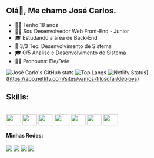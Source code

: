 ## Olá👋, Me chamo José Carlos.
- 👦🏽 Tenho 18 anos
- 🧑‍💻 Sou Desenvolvedor Web Front-End - Junior
- 🎓 Estudando a área de Back-End
- 📔 3/3 Tec. Desenvolvimento de Sistema
- 🎓 0/5 Analise e Desenvolvimento de Sistema
- 🙋🏽 Pronouns: Ele/Dele

![José Carlo's GitHub stats](https://github-readme-stats.vercel.app/api?username=josecarlos006&show_icons=true&theme=dracula)
![Top Langs](https://github-readme-stats.vercel.app/api/top-langs/?username=josecarlos006&layout=compact&theme=dracula)
![Netlify Status](https://api.netlify.com/api/v1/badges/35a40b52-038e-4388-8053-0b9a17228e27/deploy-status)](https://app.netlify.com/sites/vamos-filosofar/deploys)


## Skills:
<div style="display: inline-block"><br>
   <img align="center" height="30" width="40" src="[https://devicons.dev.br/icons?icon=AndroidStudio&theme=dark](https://devicons.dev.br/icons?icon=CSS&theme=dark)"/>
   <img align="center" height="30" width="40" src=""/>
   <img align="center" height="30" width="40" src=""/>
   <img align="center" height="30" width="40" src=""/>
   <img align="center" height="30" width="40" src=""/>
   <img align="center" height="30" width="40" src=""/>
   <img align="center" height="30" width="40" src=""/>
</div>


#### Minhas Redes:

<a href="https://www.linkedin.com/in/jos%C3%A9-carlos-5b5893272/">
   <img src="https://img.shields.io/badge/LinkedIn-0077B5?style=for-the-badge&logo=linkedin&logoColor=white" />
 </a>
 <a href="https://linktr.ee/josecarlos081">
   <img src="https://img.shields.io/badge/website-000000?style=for-the-badge&logo=About.me&logoColor=white" />
 </a>
 <a href="https://instagram.com/z_carlos.kkj">
   <img src="https://img.shields.io/badge/Instagram-E4405F?style=for-the-badge&logo=instagram&logoColor=white" />
 </a>
 <a href="https://twitter.com/JosCarl31028089">
   <img src="https://img.shields.io/badge/Twitter-1DA1F2?style=for-the-badge&logo=twitter&logoColor=white" />
 </a>
